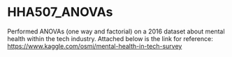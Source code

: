 # HHA507_ANOVAs
Performed ANOVAs (one way and factorial) on a 2016 dataset about mental health within the tech industry. Attached below is the link for reference: https://www.kaggle.com/osmi/mental-health-in-tech-survey

